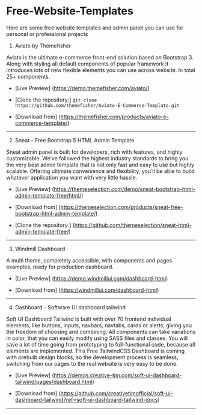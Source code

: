 # Free-Website-Templates
Here are some free website templates and admin panel you can use for personal or professional projects

1. Aviato by Themefisher

Aviato is the ultimate e-commerce front-end solution based on Bootstrap 3. Along with styling all default components of popular framework it introduces lots of new flexible elements you can use across website. In total 25+ components.

* [Live Preview]
(https://demo.themefisher.com/aviato/)

* [Clone the repository:]
`git clone https://github.com/themefisher/Aviato-E-Commerce-Template.git`

* [Download from]
(https://themefisher.com/products/aviato-e-commerce-template/)


------

2. Sneat - Free Bootstrap 5 HTML Admin Template

Sneat admin panel is built for developers, rich with features, and highly customizable. We’ve followed the highest industry standards to bring you the very best admin template that is not only fast and easy to use but highly scalable. Offering ultimate convenience and flexibility, you’ll be able to build whatever application you want with very little hassle.

* [Live Preview]
(https://themeselection.com/demo/sneat-bootstrap-html-admin-template-free/html/)

* [Download from]
(https://themeselection.com/products/sneat-free-bootstrap-html-admin-template/)

* [Clone the repository:]
(https://github.com/themeselection/sneat-html-admin-template-free/)


------

3. Windmill Dashboard

A multi theme, completely accessible, with components and pages examples, ready for production dashboard.

* [Live Preview]
(https://demo.windmillui.com/dashboard-html)

* [Download from]
(https://windmillui.com/dashboard-html)


------

4. Dashboard - Software UI dashboard tailwind

Soft UI Dashboard Tailwind is built with over 70 frontend individual elements, like buttons, inputs, navbars, navtabs, cards or alerts, giving you the freedom of choosing and combining. All components can take variations in color, that you can easily modify using SASS files and classes.
You will save a lot of time going from prototyping to full-functional code, because all elements are implemented. This Free TailwindCSS Dashboard is coming with prebuilt design blocks, so the development process is seamless, switching from our pages to the real website is very easy to be done.

* [Live Preview]
(https://demos.creative-tim.com/soft-ui-dashboard-tailwind/pages/dashboard.html)

* [Download from]
(https://github.com/creativetimofficial/soft-ui-dashboard-tailwind?ref=soft-ui-dashboard-tailwind-docs)

------
